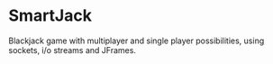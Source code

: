 # SmartJack
Blackjack game with multiplayer and single player possibilities, using sockets, i/o streams and JFrames.

